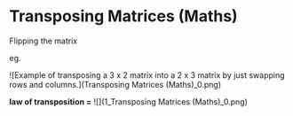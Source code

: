 # Transposing Matrices (Maths)
Flipping the matrix

eg.

![Example of transposing a 3 x 2 matrix into a 2 x 3 matrix by just swapping rows and columns.](Transposing Matrices (Maths)_0.png)

**law of transposition =** ![](1_Transposing Matrices (Maths)_0.png)